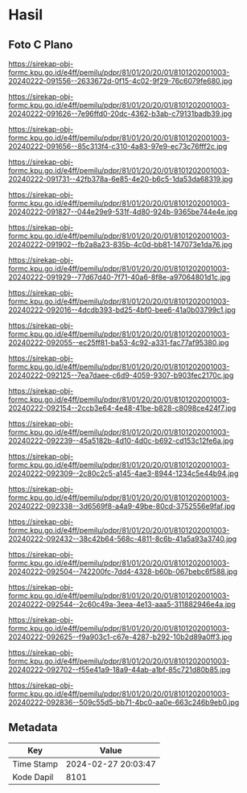 # Hasil

## Foto C Plano

https://sirekap-obj-formc.kpu.go.id/e4ff/pemilu/pdpr/81/01/20/20/01/8101202001003-20240222-091556--2633672d-0f15-4c02-9f29-76c6079fe680.jpg

https://sirekap-obj-formc.kpu.go.id/e4ff/pemilu/pdpr/81/01/20/20/01/8101202001003-20240222-091626--7e96ffd0-20dc-4362-b3ab-c79131badb39.jpg

https://sirekap-obj-formc.kpu.go.id/e4ff/pemilu/pdpr/81/01/20/20/01/8101202001003-20240222-091656--85c313f4-c310-4a83-97e9-ec73c76fff2c.jpg

https://sirekap-obj-formc.kpu.go.id/e4ff/pemilu/pdpr/81/01/20/20/01/8101202001003-20240222-091731--42fb378a-6e85-4e20-b6c5-1da53da68319.jpg

https://sirekap-obj-formc.kpu.go.id/e4ff/pemilu/pdpr/81/01/20/20/01/8101202001003-20240222-091827--044e29e9-531f-4d80-924b-9365be744e4e.jpg

https://sirekap-obj-formc.kpu.go.id/e4ff/pemilu/pdpr/81/01/20/20/01/8101202001003-20240222-091902--fb2a8a23-835b-4c0d-bb81-147073e1da76.jpg

https://sirekap-obj-formc.kpu.go.id/e4ff/pemilu/pdpr/81/01/20/20/01/8101202001003-20240222-091929--77d67d40-7f71-40a6-8f8e-a97064801d1c.jpg

https://sirekap-obj-formc.kpu.go.id/e4ff/pemilu/pdpr/81/01/20/20/01/8101202001003-20240222-092016--4dcdb393-bd25-4bf0-bee6-41a0b03799c1.jpg

https://sirekap-obj-formc.kpu.go.id/e4ff/pemilu/pdpr/81/01/20/20/01/8101202001003-20240222-092055--ec25ff81-ba53-4c92-a331-fac77af95380.jpg

https://sirekap-obj-formc.kpu.go.id/e4ff/pemilu/pdpr/81/01/20/20/01/8101202001003-20240222-092125--7ea7daee-c6d9-4059-9307-b903fec2170c.jpg

https://sirekap-obj-formc.kpu.go.id/e4ff/pemilu/pdpr/81/01/20/20/01/8101202001003-20240222-092154--2ccb3e64-4e48-41be-b828-c8098ce424f7.jpg

https://sirekap-obj-formc.kpu.go.id/e4ff/pemilu/pdpr/81/01/20/20/01/8101202001003-20240222-092239--45a5182b-4d10-4d0c-b692-cd153c12fe6a.jpg

https://sirekap-obj-formc.kpu.go.id/e4ff/pemilu/pdpr/81/01/20/20/01/8101202001003-20240222-092309--2c80c2c5-a145-4ae3-8944-1234c5e44b94.jpg

https://sirekap-obj-formc.kpu.go.id/e4ff/pemilu/pdpr/81/01/20/20/01/8101202001003-20240222-092338--3d6569f8-a4a9-49be-80cd-3752556e9faf.jpg

https://sirekap-obj-formc.kpu.go.id/e4ff/pemilu/pdpr/81/01/20/20/01/8101202001003-20240222-092432--38c42b64-568c-4811-8c6b-41a5a93a3740.jpg

https://sirekap-obj-formc.kpu.go.id/e4ff/pemilu/pdpr/81/01/20/20/01/8101202001003-20240222-092504--742200fc-7dd4-4328-b60b-067bebc6f588.jpg

https://sirekap-obj-formc.kpu.go.id/e4ff/pemilu/pdpr/81/01/20/20/01/8101202001003-20240222-092544--2c60c49a-3eea-4e13-aaa5-311882946e4a.jpg

https://sirekap-obj-formc.kpu.go.id/e4ff/pemilu/pdpr/81/01/20/20/01/8101202001003-20240222-092625--f9a903c1-c67e-4287-b292-10b2d89a0ff3.jpg

https://sirekap-obj-formc.kpu.go.id/e4ff/pemilu/pdpr/81/01/20/20/01/8101202001003-20240222-092702--f55e41a9-18a9-44ab-a1bf-85c721d80b85.jpg

https://sirekap-obj-formc.kpu.go.id/e4ff/pemilu/pdpr/81/01/20/20/01/8101202001003-20240222-092836--509c55d5-bb71-4bc0-aa0e-663c246b9eb0.jpg


## Metadata

| Key        | Value               |
| ---------- | ------------------- |
| Time Stamp | 2024-02-27 20:03:47 |
| Kode Dapil | 8101                |



